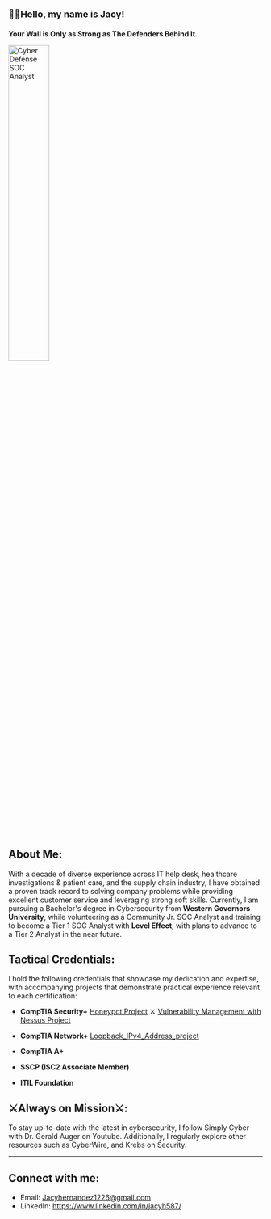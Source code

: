 <h2 style="font-size: 18px;"><b>👋🏼Hello, my name is Jacy!</b></h2>

<h3 style="font-size: 14px;"><b>Your Wall is Only as Strong as The Defenders Behind It.</b></h3>

<img src="https://github.com/user-attachments/assets/696eb9dd-4067-4a2e-914d-193618d0807c" alt="Cyber Defense SOC Analyst" style="width:40%; height:auto;">

## About Me:
With a decade of diverse experience across IT help desk, healthcare investigations & patient care, and the supply chain industry, I have obtained a proven track record to solving company problems while providing excellent customer service and leveraging strong soft skills. Currently, I am pursuing a Bachelor's degree in Cybersecurity from **Western Governors University**, while volunteering as a Community Jr. SOC Analyst and training to become a Tier 1 SOC Analyst with **Level Effect**, with plans to advance to a Tier 2 Analyst in the near future. 

## Tactical Credentials:
I hold the following credentials that showcase my dedication and expertise, with accompanying projects that demonstrate practical experience relevant to each certification:
- **CompTIA Security+**
[Honeypot Project](https://github.com/JacyHernandez/Cyber-Fly-Trap-Project) ⚔️ 
[Vulnerability Management with Nessus Project](https://github.com/JacyHernandez/Nessus-Security-Implementation)

- **CompTIA Network+**
[Loopback_IPv4_Address_project](https://github.com/JacyHernandez/Loopback_Address)

- **CompTIA A+**
- **SSCP (ISC2 Associate Member)**
- **ITIL Foundation**

## ⚔️Always on Mission⚔️:
To stay up-to-date with the latest in cybersecurity, I follow Simply Cyber with Dr. Gerald Auger on Youtube. Additionally, I regularly explore other resources such as CyberWire, and Krebs on Security.

---

## Connect with me:
- Email: Jacyhernandez1226@gmail.com
- LinkedIn: https://www.linkedin.com/in/jacyh587/


